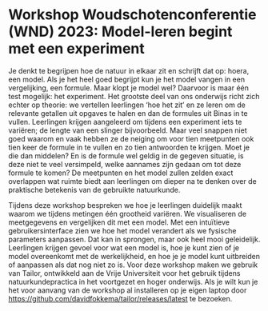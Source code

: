 # Workshop Woudschotenconferentie (WND) 2023: Model-leren begint met een experiment

Je denkt te begrijpen hoe de natuur in elkaar zit en schrijft dat op: hoera, een model. Als je het heel goed begrijpt kun je het model vangen in een vergelijking, een formule. Maar klopt je model wel? Daarvoor is maar één test mogelijk: het experiment. Het grootste deel van ons onderwijs richt zich echter op theorie: we vertellen leerlingen ‘hoe het zit’ en ze leren om de relevante getallen uit opgaves te halen en dan de formules uit Binas in te vullen. Leerlingen krijgen aangeleerd om tijdens een experiment iets te variëren; de lengte van een slinger bijvoorbeeld. Maar veel snappen niet goed waarom en vaak hebben ze de neiging om voor tien meetpunten ook tien keer de formule in te vullen en zo tien antwoorden te krijgen. Moet je die dan middelen? En is de formule wel geldig in de gegeven situatie, is deze niet te veel versimpeld, welke aannames zijn gedaan om tot deze formule te komen? De meetpunten en het model zullen zelden exact overlappen wat ruimte biedt aan leerlingen om dieper na te denken over de praktische betekenis van de gebruikte natuurkunde.

Tijdens deze workshop bespreken we hoe je leerlingen duidelijk maakt waarom we tijdens metingen één grootheid variëren. We visualiseren de meetgegevens en vergelijken dit met een model. Met een intuïtieve gebruikersinterface zien we hoe het model verandert als we fysische parameters aanpassen. Dat kan in sprongen, maar ook heel mooi geleidelijk. Leerlingen krijgen gevoel voor wat een model is, hoe je kunt zien of je model overeenkomt met de werkelijkheid, en hoe je je model kunt uitbreiden of aanpassen als dat nog niet zo is. Voor deze workshop maken we gebruik van Tailor, ontwikkeld aan de Vrije Universiteit voor het gebruik tijdens natuurkundepractica in het voortgezet en hoger onderwijs. Als je wilt kun je het voor aanvang van de workshop al installeren op je eigen laptop door https://github.com/davidfokkema/tailor/releases/latest te bezoeken.


